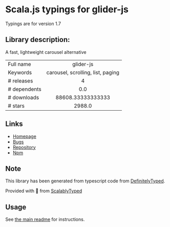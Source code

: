 
# Scala.js typings for glider-js

Typings are for version 1.7

## Library description:
A fast, lightweight carousel alternative

|                    |                 |
| ------------------ | :-------------: |
| Full name          | glider-js |
| Keywords           | carousel, scrolling, list, paging |
| # releases         | 4 |
| # dependents       | 0.0 |
| # downloads        | 88608.33333333333 |
| # stars            | 2988.0 |

## Links
- [Homepage](https://github.com/NickPiscitelli/Glider.js#readme)
- [Bugs](https://github.com/NickPiscitelli/Glider.js/issues)
- [Repository](https://github.com/NickPiscitelli/Glider.js)
- [Npm](https://www.npmjs.com/package/glider-js)
    


## Note
This library has been generated from typescript code from [DefinitelyTyped](https://definitelytyped.org).

Provided with :purple_heart: from [ScalablyTyped](https://github.com/oyvindberg/ScalablyTyped)

## Usage
See [the main readme](../../readme.md) for instructions.


